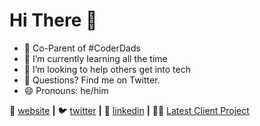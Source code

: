 # Hi There 👋

- 🧱 Co-Parent of #CoderDads 
- 🌱 I’m currently learning all the time
- 🤔 I’m looking to help others get into tech
- 💬 Questions? Find me on Twitter. 
- 😄 Pronouns: he/him



🏡 [website][website] **|** 
🐦 [twitter][twitter] **|** 
👔 [linkedin][linkedin] **|**
👷‍♂️ [Latest Client Project][Clause]

[website]: https://emmettnaughton.com
[twitter]: https://twitter.com/emmettnaughton
[linkedin]: https://www.linkedin.com/in/emmett-naughton/
[Clause]: https://clause.io/
